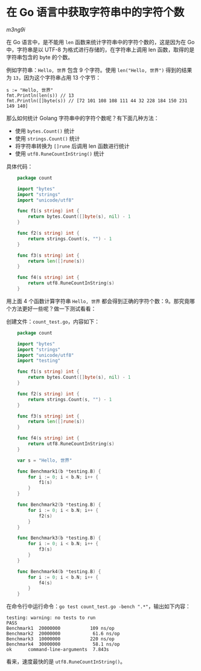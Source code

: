 在 Go 语言中获取字符串中的字符个数
==================================

*m3ng9i*

在 Go 语言中，是不能用 `len` 函数来统计字符串中的字符个数的，这是因为在 Go 中，字符串是以 UTF-8 为格式进行存储的，在字符串上调用 len 函数，取得的是字符串包含的 byte 的个数。

例如字符串：`Hello, 世界` 包含 9 个字符。使用 `len("Hello, 世界")` 得到的结果为 `13`，因为这个字符串占用 13 个字节：

    s := "Hello, 世界"
    fmt.Println(len(s)) // 13
    fmt.Println([]byte(s)) // [72 101 108 108 111 44 32 228 184 150 231 149 140]

那么如何统计 Golang 字符串中的字符个数呢？有下面几种方法：

- 使用 `bytes.Count()` 统计
- 使用 `strings.Count()` 统计
- 将字符串转换为 `[]rune` 后调用 len 函数进行统计
- 使用 `utf8.RuneCountInString()` 统计

具体代码：

```go
    package count

    import "bytes"
    import "strings"
    import "unicode/utf8"

    func f1(s string) int {
        return bytes.Count([]byte(s), nil) - 1
    }

    func f2(s string) int {
        return strings.Count(s, "") - 1
    }

    func f3(s string) int {
        return len([]rune(s))
    }

    func f4(s string) int {
        return utf8.RuneCountInString(s)
    }
```

用上面 4 个函数计算字符串 `Hello, 世界` 都会得到正确的字符个数：9。那究竟哪个方法更好一些呢？做一下测试看看：

创建文件：`count_test.go`，内容如下：

```go
    package count

    import "bytes"
    import "strings"
    import "unicode/utf8"
    import "testing"

    func f1(s string) int {
        return bytes.Count([]byte(s), nil) - 1
    }

    func f2(s string) int {
        return strings.Count(s, "") - 1
    }

    func f3(s string) int {
        return len([]rune(s))
    }

    func f4(s string) int {
        return utf8.RuneCountInString(s)
    }

    var s = "Hello, 世界"

    func Benchmark1(b *testing.B) {
        for i := 0; i < b.N; i++ {
            f1(s)
        }
    }

    func Benchmark2(b *testing.B) {
        for i := 0; i < b.N; i++ {
            f2(s)
        }
    }

    func Benchmark3(b *testing.B) {
        for i := 0; i < b.N; i++ {
            f3(s)
        }
    }

    func Benchmark4(b *testing.B) {
        for i := 0; i < b.N; i++ {
            f4(s)
        }
    }
```

在命令行中运行命令：`go test count_test.go -bench ".*"`，输出如下内容：

    testing: warning: no tests to run
    PASS
    Benchmark1	20000000	       109 ns/op
    Benchmark2	20000000	        61.6 ns/op
    Benchmark3	10000000	       220 ns/op
    Benchmark4	30000000	        58.1 ns/op
    ok  	command-line-arguments	7.843s

看来，速度最快的是 `utf8.RuneCountInString()`。
